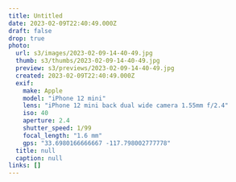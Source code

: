 ```yaml
---
title: Untitled
date: 2023-02-09T22:40:49.000Z
draft: false
drop: true
photo:
  url: s3/images/2023-02-09-14-40-49.jpg
  thumb: s3/thumbs/2023-02-09-14-40-49.jpg
  preview: s3/previews/2023-02-09-14-40-49.jpg
  created: 2023-02-09T22:40:49.000Z
  exif:
    make: Apple
    model: "iPhone 12 mini"
    lens: "iPhone 12 mini back dual wide camera 1.55mm f/2.4"
    iso: 40
    aperture: 2.4
    shutter_speed: 1/99
    focal_length: "1.6 mm"
    gps: "33.6980166666667 -117.798002777778"
  title: null
  caption: null
links: []
---
```

